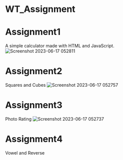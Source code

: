 # WT_Assignment

# Assignment1 
A simple calculator made with HTML and JavaScript.
![Screenshot 2023-06-17 052811](https://github.com/channaveer24/WT_Assignment/assets/118630837/e6b59749-1829-47e3-91c8-8bce8a1002cf)


# Assignment2
Squares and Cubes
![Screenshot 2023-06-17 052757](https://github.com/channaveer24/WT_Assignment/assets/118630837/dc5c73ce-a67f-43c8-892b-a82c91154457)

# Assignment3
Photo Rating
![Screenshot 2023-06-17 052737](https://github.com/channaveer24/WT_Assignment/assets/118630837/f3aae860-4f9e-4e78-b0ec-86c43a310ad9)

# Assignment4
Vowel and Reverse

